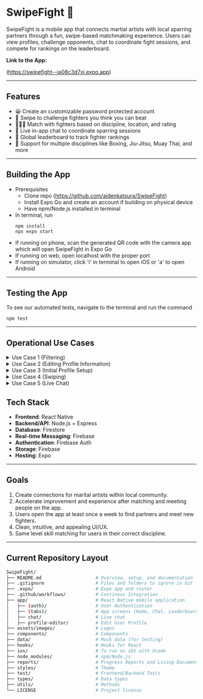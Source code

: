 # SwipeFight 🥊

SwipeFight is a mobile app that connects martial artists with local sparring partners through a fun, swipe-based matchmaking experience. Users can view profiles, challenge opponents, chat to coordinate fight sessions, and compete for rankings on the leaderboard.

__Link to the App:__ 

(https://swipefight--ia08c3d7xj.expo.app)

---

## Features

- 😀 Create an customizable password protected account
- 🔄 Swipe to challenge fighters you think you can beat
- 🧑‍🤝‍🧑 Match with fighters based on discipline, location, and rating
- 💬 Live in-app chat to coordinate sparring sessions
- 🥇 Global leaderboard to track fighter rankings
- 🥋 Support for multiple disciplines like Boxing, Jiu-Jitsu, Muay Thai, and more

---

## Building the App

- Prerequisites
     - Clone repo (https://github.com/aidenkatsura/SwipeFight)
     - Install Expo Go and create an account if building on physical device
     - Have npm/Node.js installed in terminal
- In terminal, run
   ```
   npm install
   npx expo start
   ```
- If running on phone, scan the generated QR code with the camera app which will open SwipeFight in Expo Go
- If running on web, open localhost with the proper port
- If running on simulator, click 'i' in terminal to open iOS or 'a' to open Android

---

## Testing the App

To see our automated tests, navigate to the terminal and run the command 
   ```
   npm test
   ```

---

## Operational Use Cases

<details>
<summary>Use Case 1 (Filtering)</summary>
<br>
1. Actors
   - Primary Actor: User
2. Triggers
   - The user clicks on a filter(s)
3. Preconditions
   - User is currently on swiping page to find new partners
   - Filters exist and are visible to the user
4. Postconditions (success scenario)
   - System filters out other users that don’t match the primary user’s specification and updates to display a list composed only of possible matches
5. List of Steps (success scenario)
   1. The user navigates to the swipe page to look for new partners
   2. The user clicks their desired filter(s)
   3. The system presents the updated partner list with only the desired potential matches in view
6. Extensions/Variations of the Success Scenario
   - Generates a minimum number of closest matches if there are no users in the database that match the user's specification
   - Rotates the list of matches so the user doesn’t see the same group of matches for a certain filter specification
   - Create a clear all filters button that resets all filters
   - Multiple types of filters (binary, range)
7. Exceptions: Failure Conditions and Scenarios
   - If the user becomes unauthenticated (session expires), they are asked to login again
   - If no matches are found, user notified and asked to modify/clear filters and try again or be shown the closest possible matches
   - If there is a frontend (UI) or backend (server) failure, the system will attempt to resend the request
</details>

<details>
<summary>Use Case 2 (Editing Profile Information)</summary>
<br>
1. Actors
   - Primary actor: User (with an existing account)
2. Triggers
   - User selects 'edit' on profile page
3. Preconditions
   - User has an existing profile
   - User is currently authenticated/signed in to the app
4. Postconditions (success scenario)
   - User's updated information is reflected in their profile page
      - For the user themselves
      - For users that interact with the user's profile
5. List of steps (success scenario)
   1. User navigates to profile page
   2. User selects 'edit'
   3. User is presented editable profile info fields
   4. User inputs updated profile info
   5. User saves changes
   6. System confirms changes (informing the user of success), navigates back to profile page
6. Extensions/variations of the success scenario
   - User chooses to edit profile image(s)
      - User can select images from camera roll
7. Exceptions: failure conditions and scenarios  
   - User wants to edit profile image(s), but app does not have camera roll permissions
      - If the app has not previously asked for camera roll permissions, user is presented with option to enable camera roll permissions
      - If user has denied permissions, display a message directing them to change their settings, then return to editing page
   - User exits app without saving profile changes
      - Changes are lost, not updated on system
   - Backend failure prevents saving of changes
      - System informs user of save issue, presents option to retry or exit without saving
      - User can keep retrying, or exit back to profile page with no changes made
</details>

<details>
<summary>Use Case 3 (Initial Profile Setup)</summary>
<br>
1. Actors
   - Primary Actor: User (without an account)
2. Triggers
   - User opens the app for the first time
3. Preconditions
   - User does not have an account
4. Postconditions (success scenario)
   - User's information is reflected in their profile page
      - For the user themselves
      - For users that interact with the user's profile
5. List of Steps (success scenario)
   1. User opens app
   2. User inputs information (email, password)
   3. User selects sign up option
   4. User is presented profile fields
   5. User creates account
   6. System confirms account creation (informing the user of success), opens home
6. Extensions/Variations of the Success Scenario
   - User can select images from their camera roll
7. Exceptions: Failure Conditions and Scenarios
   - User wants to choose profile image(s), but app does not have camera roll permissions
      - If the app has not previously asked for camera roll permissions, user is presented with the option to enable camera roll permissions
      - If the user has denied permissions, display a message directing them to change their settings, then return to editing page
   - User exits app without saving profile changes
     - Changes are lost, not updated on system
   - Backend failure prevents saving of changes
     - System informs user of save issue, presents option to retry or exit without saving
     - User can keep retrying or exit back to the profile page with no changes made
   - User inputs banned phrase
     - System informs user of use and prevents account creation
</details>

<details>
<summary>Use Case 4 (Swiping)</summary>
<br>
1. Actors
   - Primary Actor: User
2. Triggers
   - The user swipes left or right on a potential sparring partner
3. Preconditions
   - User’s account is set up
   - User is on the home/swiping page
   - User has swipes remaining
4. Postconditions (success scenario)
   - If swiped right and other user previously swiped right: The users are matched and a live chat is created in the chats page
   - If swiped right and other user has not seen: Your profile should show up in the challengers page of the other user
   - If swiped left: The potential match will go away and will be replaced by a new partner
     - They will not appear on your page again for a while
5. List of Steps (success scenario)
   1. The user swipes right or left on another user
   2. The correct behavior as expressed by _Postconditions_ occurs
6. Extensions/Variations of the Success Scenario
   - If there are no more matches to show, there should be a screen that indicates this
   - There should be some animation to indicate a match and differentiate from a “like” when they have not swiped on you yet
7. Exceptions: Failure Conditions and Scenarios
   - If the user becomes unauthenticated (session expires), they are asked to login again
   - If the app is closed, the same person should be on the screen
   - If a decision is rolled back (undo button), the result of the first swipe must be reversible
</details>

<details>
<summary>Use Case 5 (Live Chat)</summary>
<br>

1. Actors
   - Primary Actors: User, Other User
2. Triggers
   - When two users swipe right on each other's profiles, it triggers a match and puts them into a live chat, allowing for people to exchange information
3. Preconditions
   - System detects two users match on each others profiles
   - If either users did not match, chat feature should never occur between users
4. Postconditions (success scenario)
   - Matched users are automatically connected into the same chat as soon as they are matched
5. List of Steps (success scenario)
   1. User 1 swipes right on user 2
   2. User 2 swipes right on user 1
   3. System detects users are matched
   4. Create a private chat between users
   5. Users exchange information and schedule their time to meet
6. Extensions/Variations of the Success Scenario
   - Chat feature will show a visual and sound notification when a new message is received
   - Multiple chats could be created and held by a single user
   - Chats are maintained until one of the two users decides to disconnect
   - Image or video sending feature within chat
7. Exceptions: Failure Conditions and Scenarios
   - Chats are only accessible if session is connected and uninterrupted
   - Detection of failed message sent, prompting users to retry
</details>

## Tech Stack

- **Frontend**: React Native
- **Backend/API**: Node.js + Express
- **Database**: Firestore
- **Real-time Messaging**: Firebase
- **Authentication**: Firebase Auth
- **Storage**: Firebase
- **Hosting**: Expo

---
   
## Goals
1) Create connections for marital artists within local community.
2) Accelerate improvement and experience after matching and meeting people on the app.
3) Users open the app at least once a week to find partners and meet new fighters.
4) Clean, intuitive, and appealing UI/UX.
5) Same level skill matching for users in their correct discipline.

---

## Current Repository Layout

```bash
SwipeFight/
├── README.md                    # Overview, setup, and documentation
├── .gitignore                   # Files and folders to ignore in Git
├── .expo/                       # Expo app and router
├── .github/workflows/           # Continous Integration
├── app/                         # React Native mobile application
│   ├── (auth)/                  # User Authentication
│   ├── (tabs)/                  # App screens (Home, Chat, Leaderboard, etc.)
│   ├── chat/                    # Live chat
│   ├── profile-editor/          # Edit User Profile
├── assets/images/               # Logos
├── components/                  # Components
├── data/                        # Mock data (for testing)
├── hooks/                       # Hooks for React
├── ios/                         # To run on iOS with Xcode
├── node_modules/                # npm/Node.js
├── reports/                     # Progress Reports and Living Document
├── styles/                      # Theme
├── test/                        # Frontend/Backend Tests
├── types/                       # Data types
├── utils/                       # Methods
└── LICENSE                      # Project license
